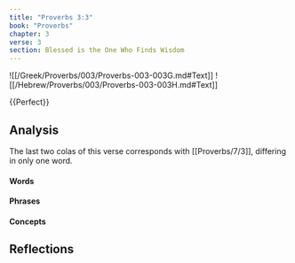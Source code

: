 ```yaml
---
title: "Proverbs 3:3"
book: "Proverbs"
chapter: 3
verse: 3
section: Blessed is the One Who Finds Wisdom
---
```

![[/Greek/Proverbs/003/Proverbs-003-003G.md#Text]]
![[/Hebrew/Proverbs/003/Proverbs-003-003H.md#Text]]

{{Perfect}}

## Analysis

The last two colas of this verse corresponds with [[Proverbs/7/3]], differing in only one word.

#### Words

#### Phrases

#### Concepts

## Reflections

